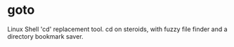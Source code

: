 # goto
Linux Shell 'cd' replacement tool. cd on steroids, with fuzzy file finder and a directory bookmark saver.
